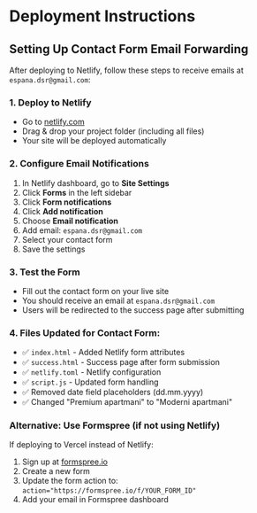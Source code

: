 # Deployment Instructions

## Setting Up Contact Form Email Forwarding

After deploying to Netlify, follow these steps to receive emails at `espana.dsr@gmail.com`:

### 1. Deploy to Netlify
- Go to [netlify.com](https://netlify.com)
- Drag & drop your project folder (including all files)
- Your site will be deployed automatically

### 2. Configure Email Notifications
1. In Netlify dashboard, go to **Site Settings**
2. Click **Forms** in the left sidebar
3. Click **Form notifications**
4. Click **Add notification**
5. Choose **Email notification**
6. Add email: `espana.dsr@gmail.com`
7. Select your contact form
8. Save the settings

### 3. Test the Form
- Fill out the contact form on your live site
- You should receive an email at `espana.dsr@gmail.com`
- Users will be redirected to the success page after submitting

### 4. Files Updated for Contact Form:
- ✅ `index.html` - Added Netlify form attributes
- ✅ `success.html` - Success page after form submission
- ✅ `netlify.toml` - Netlify configuration
- ✅ `script.js` - Updated form handling
- ✅ Removed date field placeholders (dd.mm.yyyy)
- ✅ Changed "Premium apartmani" to "Moderni apartmani"

### Alternative: Use Formspree (if not using Netlify)
If deploying to Vercel instead of Netlify:
1. Sign up at [formspree.io](https://formspree.io)
2. Create a new form
3. Update the form action to: `action="https://formspree.io/f/YOUR_FORM_ID"`
4. Add your email in Formspree dashboard 
